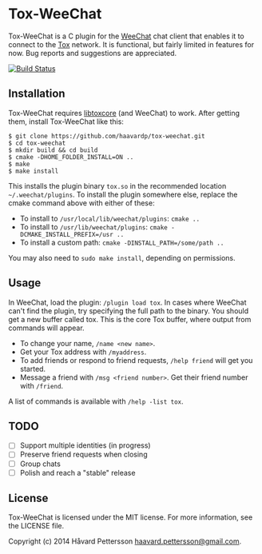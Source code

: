 Tox-WeeChat
===========
Tox-WeeChat is a C plugin for the [WeeChat][1] chat client that enables it to connect to the [Tox][2] network. It is functional, but fairly limited in features for now. Bug reports and suggestions are appreciated.

[![Build Status](https://travis-ci.org/haavardp/tox-weechat.svg?branch=master)](https://travis-ci.org/haavardp/tox-weechat)

Installation
------------
Tox-WeeChat requires [libtoxcore][3] (and WeeChat) to work. After getting them, install Tox-WeeChat like this:

    $ git clone https://github.com/haavardp/tox-weechat.git
    $ cd tox-weechat
    $ mkdir build && cd build
    $ cmake -DHOME_FOLDER_INSTALL=ON ..
    $ make
    $ make install

This installs the plugin binary `tox.so` in the recommended location `~/.weechat/plugins`. To install the plugin somewhere else, replace the cmake command above with either of these:

 - To install to `/usr/local/lib/weechat/plugins`: `cmake ..`
 - To install to `/usr/lib/weechat/plugins`: `cmake -DCMAKE_INSTALL_PREFIX=/usr ..`
 - To install a custom path: `cmake -DINSTALL_PATH=/some/path ..`

You may also need to `sudo make install`, depending on permissions.

Usage
-----
In WeeChat, load the plugin: `/plugin load tox`. In cases where WeeChat can't find the plugin, try specifying the full path to the binary. You should get a new buffer called tox. This is the core Tox buffer, where output from commands will appear.

 - To change your name, `/name <new name>`.
 - Get your Tox address with `/myaddress`.
 - To add friends or respond to friend requests, `/help friend` will get you started.
 - Message a friend with `/msg <friend number>`. Get their friend number with `/friend`.

A list of commands is available with `/help -list tox`.

TODO
----
 - [ ] Support multiple identities (in progress)
 - [ ] Preserve friend requests when closing
 - [ ] Group chats
 - [ ] Polish and reach a "stable" release

License
---------
Tox-WeeChat is licensed under the MIT license. For more information, see the LICENSE file.

Copyright (c) 2014 Håvard Pettersson <haavard.pettersson@gmail.com>.

[1]: http://weechat.org
[2]: http://tox.im
[3]: https://github.com/irungentoo/toxcore

